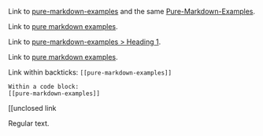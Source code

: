 Link to [pure-markdown-examples](pure-markdown-examples.md) and the same [Pure-Markdown-Examples](pure-markdown-examples.md).

Link to [pure markdown examples](pure-markdown-examples.md).

Link to [pure-markdown-examples > Heading 1](pure-markdown-examples.md#heading-1).

Link to [pure markdown examples](pure-markdown-examples.md#heading-1).

Link within backticks: `[[pure-markdown-examples]]`

````
Within a code block:
[[pure-markdown-examples]]
````

\[\[unclosed link

Regular text.
